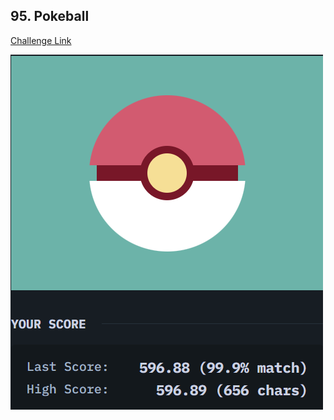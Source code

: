 ## 95. Pokeball  
[Challenge Link](https://cssbattle.dev/play/95)  

![Question](../../images/95.png)